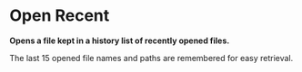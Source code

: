 # Open Recent

**Opens a file kept in a history list of recently opened files.**

The last 15 opened file names and paths are remembered for easy
retrieval.
